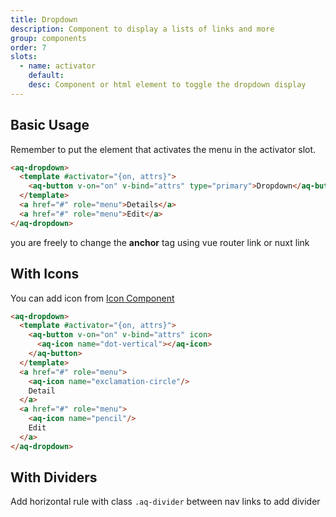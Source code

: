 ```yaml
---
title: Dropdown
description: Component to display a lists of links and more
group: components
order: 7
slots:
  - name: activator
    default:
    desc: Component or html element to toggle the dropdown display
---
```


## Basic Usage

Remember to put the element that activates the menu in the activator slot.

<example-dropdown></example-dropdown>

```html
<aq-dropdown>
  <template #activator="{on, attrs}">
    <aq-button v-on="on" v-bind="attrs" type="primary">Dropdown</aq-button>
  </template>
  <a href="#" role="menu">Details</a>
  <a href="#" role="menu">Edit</a>
</aq-dropdown>
```

you are freely to change the **anchor** tag using vue router link or nuxt link

## With Icons
You can add icon from [Icon Component](/docs/icon)


<example-dropdown type="icon"></example-dropdown>

```html
<aq-dropdown>
  <template #activator="{on, attrs}">
    <aq-button v-on="on" v-bind="attrs" icon>
      <aq-icon name="dot-vertical"></aq-icon>
    </aq-button>
  </template>
  <a href="#" role="menu">
    <aq-icon name="exclamation-circle"/>
    Detail
  </a>
  <a href="#" role="menu">
    <aq-icon name="pencil"/>
    Edit
  </a>
</aq-dropdown>
```

## With Dividers

Add horizontal rule with class `.aq-divider` between nav links to add divider

<example-dropdown type="icon" divider="true"></example-dropdown>